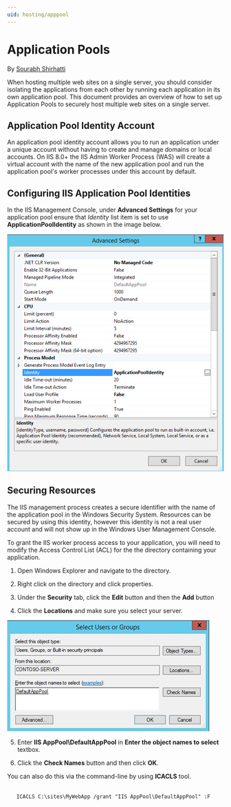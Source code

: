 ```yaml
---
uid: hosting/apppool
---
```

<a name=apppool></a>

# Application Pools

By [Sourabh Shirhatti](https://twitter.com/sshirhatti)

When hosting multiple web sites on a single server, you should consider isolating the applications from each other by running each application in its own application pool. This document provides an overview of how to set up Application Pools to securely host multiple web sites on a single server.

## Application Pool Identity Account

An application pool identity account allows you to run an application under a unique account without having to create and manage domains or local accounts. On IIS 8.0+ the IIS Admin Worker Process (WAS) will create a virtual account with the name of the new application pool and run the application pool's worker processes under this account by default.

## Configuring IIS Application Pool Identities

In the IIS Management Console, under **Advanced Settings** for your application pool ensure that *Identity* list item is set to use **ApplicationPoolIdentity** as shown in the image below.

![image](apppool/_static/apppool-identity.png)

## Securing Resources

The IIS management process creates a secure identifier with the name of the application pool in the Windows Security System. Resources can be secured by using this identity, however this identity is not a real user account and will not show up in the Windows User Management Console.

To grant the IIS worker process access to your application, you will need to modify the Access Control List (ACL) for the the directory containing your application.

1. Open Windows Explorer and navigate to the directory.

2. Right click on the directory and click properties.

3. Under the **Security** tab, click the **Edit** button and then the **Add** button

4. Click the **Locations** and make sure you select your server.

![image](apppool/_static/apppool-adduser.jpg)

5. Enter **IIS AppPool\DefaultAppPool** in **Enter the object names to select** textbox.

6. Click the **Check Names** button and then click **OK**.

You can also do this via the command-line by using **ICACLS** tool.

<!-- literal_block {"ids": [], "classes": ["code", "bat"], "xml:space": "preserve"} -->

````

   ICACLS C:\sites\MyWebApp /grant "IIS AppPool\DefaultAppPool" :F
   ````
